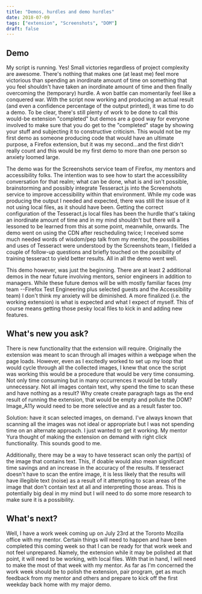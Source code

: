 ```yaml
---
title: "Demos, hurdles and demo hurdles"
date: 2018-07-09
tags: ["extension", "Screenshots", "DOM"]
draft: false
---
```


## Demo

My script is running. Yes! Small victories regardless of project complexity are awesome. There's nothing that makes one (at least me) feel more victorious than spending an inordinate amount of time on something that you feel shouldn't have taken an inordinate amount of time and then finally overcoming the (temporary) hurdle. A won battle can momentarily feel like a conquered war. With the script now working and producing an actual result (and even a confidence percentage of the output printed), it was time to do a demo. To be clear, there's still plenty of work to be done to call this would-be extension "completed" but demos are a good way for everyone involved to make sure that you do get to the "completed" stage by showing your stuff and subjecting it to constructive criticism.  This would not be my first demo as someone producing code that would have an ultimate purpose, a Firefox extension, but it was my second...and the first didn't really count and this would be my first demo to more than one person so anxiety loomed large.

The demo was for the Screenshots service team of Firefox, my mentors and accessibility folks. The intention was to see how to start the accessibility conversation for that realm; what can be done, what is and isn't possible, brainstorming and possibly integrate Tesseract.js into the Screenshots service to improve accessibility within that environment. While my code was producing the output I needed and expected, there was still the issue of it not using local files, as it should have been. Getting the correct configuration of the Tesseract.js local files has been the hurdle that's taking an inordinate amount of time and in my mind shouldn't but there will a lessoned to be learned from this at some point, meanwhile, onwards. The demo went on using the CDN after rescheduling twice; I received some much needed words of wisdom/pep talk from my mentor, the possibilities and uses of Tesseract were understood by the Screenshots team, I fielded a couple of follow-up questions and briefly touched on the possibility of training tesseract to yield better results. All in all the demo went well.

This demo however, was just the beginning. There are at least 2 additional demos in the near future involving mentors, senior engineers in addition to managers. While these future demos will be with mostly familiar faces (my team --Firefox Test Engineering plus selected guests and the Accessibility team) I don't think my anxiety will be diminished. A more finalized (i.e. the working extension) is what is expected and what I expect of myself. This of course means getting those pesky local files to kick in and adding new features.

## What's new you ask?

There is new functionality that the extension will require. Originally the extension was meant to scan through all images within a webpage when the page loads. However, even as I excitedly worked to set up my loop that would cycle through all the collected images, I knew that once the script was working this would be a procedure that would be very time consuming. Not only time consuming but in many occurrences it would be totally unnecessary. Not all images contain text, why spend the time to scan these and have nothing as a result? Why create create paragraph tags as the end result of running the extension, that would be empty and pollute the DOM? Image_A11y would need to be more selective and as a result faster too.

Solution: have it scan selected images, on demand. I've always known that scanning all the images was not ideal or appropriate but I was not spending time on an alternate approach. I just wanted to get it working. My mentor Yura thought of making the extension on demand with right click functionality. This sounds good to me.

Additionally, there may be a way to have tesseract scan only the part(s) of the image that contains text. This, if doable would also mean significant time savings and an increase in the accuracy of the results. If tesseract doesn't have to scan the entire image, it is less likely that the results will have illegible text (noise) as a result of it attempting to scan areas of the image that don't contain text at all and interpreting those areas. This is potentially big deal in my mind but I will need to do some more research to make sure it is a possibility.

## What's next?

Well, I have a work week coming up on July 23rd at the Toronto Mozilla office with my mentor. Certain things will need to happen and have been completed this coming week so that I can be ready for that work week and not feel unprepared. Namely, the extension while it may be polished at that point, it will need to be working, with local files. With that in hand, I will need to make the most of that week with my mentor. As far as I'm concerned the work week should be to polish the extension, pair program, get as much feedback from my mentor and others and prepare to kick off the first weekday back home with my major demo.
